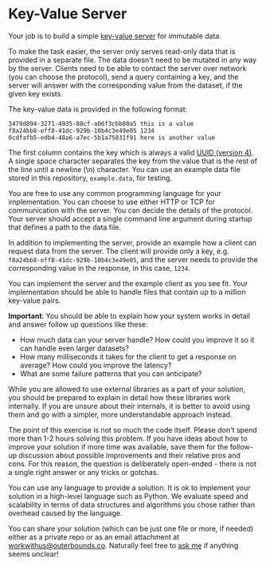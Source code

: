 # Key-Value Server

Your job is to build a simple [key-value server](https://en.wikipedia.org/wiki/Key%E2%80%93value_database) for immutable data. 

To make the task easier, the server only serves read-only data that is provided in a separate file. The data doesn't need to be mutated in any way by the server. Clients need to be able to contact the server over network (you can choose the protocol), send a query containing a key, and the server will answer with the corresponding value from the dataset, if the given key exists.

The key-value data is provided in the following format:
```
3479d894-3271-4935-88cf-a06f3cbb80a5 this is a value
f8a24bb8-eff8-41dc-929b-10b4c3e49e05 1234
0cdfafb5-edb4-48a6-a7ec-5b1a75831f91 here is another value
```
The first column contains the key which is always a valid [UUID (version 4)](https://en.wikipedia.org/wiki/Universally_unique_identifier#Version_4_(random)). A single space character separates the key from the value that is the rest of the line until a newline (\n) character. You can use an example data file stored in this repository, `example.data`, for testing.

You are free to use any common programming language for your implementation. You can choose to use either HTTP or TCP for communication with the server. You can decide the details of the protocol. Your server should accept a single command line argument during startup that defines a path to the data file.

In addition to implementing the server, provide an example how a client can request data from the server. The client will provide only a key, e.g. `f8a24bb8-eff8-41dc-929b-10b4c3e49e05`, and the server needs to provide the corresponding value in the response, in this case, `1234`.

You can implement the server and the example client as you see fit. Your implementation should be able to handle files that contain up to a million key-value pairs.

**Important**: You should be able to explain how your system works in detail and answer follow up questions like these:

- How much data can your server handle? How could you improve it so it can handle even larger datasets?
- How many milliseconds it takes for the client to get a response on average? How could you improve the latency?
- What are some failure patterns that you can anticipate?

While you are allowed to use external libraries as a part of your solution, you should be prepared to explain in detail how these libraries work internally. If you are unsure about their internals, it is better to avoid using them and go with a simpler, more understandable approach instead.

The point of this exercise is not so much the code itself. Please don't spend more than 1-2 hours solving this problem. If you have ideas about how to improve your solution if more time was available, save them for the follow-up discussion about possible improvements and their relative pros and cons. For this reason, the question is deliberately open-ended - there is not a single right answer or any tricks or gotchas. 

You can use any language to provide a solution. It is ok to implement your solution in a high-level language such as Python. We evaluate speed and scalability in terms of data structures and algorithms you chose rather than overhead caused by the language. 

You can share your solution (which can be just one file or more, if needed) either as a private repo or as an email attachment at [workwithus@outerbounds.co](mailto:workwithus@outerbounds.co). Naturally feel free to [ask me](mailto:savin@outerbounds.co) if anything seems unclear!
